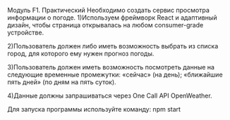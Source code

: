 Модуль F1. Практический
Необходимо создать сервис просмотра информации о погоде.
1)Используем фреймворк React и адаптивный дизайн, чтобы страница открывалась на любом consumer-grade устройстве.

2)Пользователь должен либо иметь возможность выбрать из списка город, для которого ему нужен прогноз погоды.

3)Пользователь должен иметь возможность посмотреть данные на следующие временные промежутки:
«сейчас» (на день);
«ближайшие пять дней» (по дням на пять суток).

4)Данные должны запрашиваться через One Call API OpenWeather.

Для запуска программы используйте команду:
npm start
